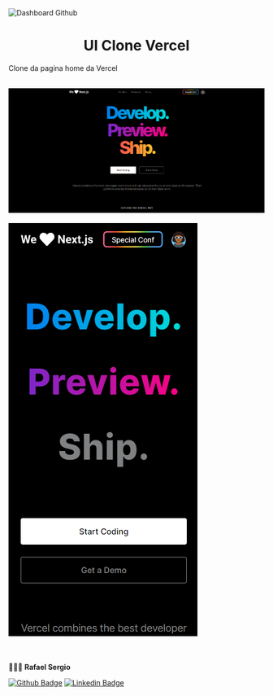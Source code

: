 <img src="./assets/dashboard.png" alt="Dashboard Github" title="Dashboard Github" />

<h1 align="center">
  UI Clone Vercel
</h1>

<p>
  Clone da pagina home da Vercel
</p>

<br />

<div>
  <img src="./assets/desktop.png" alt="Versão desktop da vercel" title="Versão desktop da vercel"/>
</div>

<br />

<div >
  <img  src="./assets/mobile.png" alt="Versão desktop da vercel" title="Versão desktop da vercel"/>
</div>

<br />

<br />

🧑🏼‍💻 **Rafael Sergio**

[![Github Badge](https://img.shields.io/badge/-Github-242A2D?style=flat-square&logo=Github&logoColor=white&link=https://github.com/rafaelone)](https://github.com/rafaelone)
[![Linkedin Badge](https://img.shields.io/badge/-Linkedin-0077B5?style=flat-square&logo=Linkedin&logoColor=white&link=https://www.linkedin.com/in/rafael-sergio-982951103/)](https://www.linkedin.com/in/rafael-sergio-982951103/)
